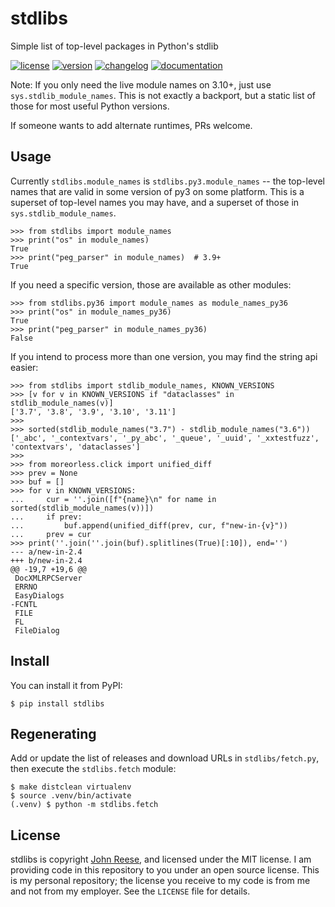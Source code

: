 # stdlibs

Simple list of top-level packages in Python's stdlib

[![license](https://img.shields.io/pypi/l/stdlibs.svg)](https://github.com/omnilib/stdlibs/blob/master/LICENSE)
[![version](https://img.shields.io/pypi/v/stdlibs.svg)](https://pypi.org/project/stdlibs)
[![changelog](https://img.shields.io/badge/change-log-blue)](https://stdlibs.omnilib.dev/en/latest/changelog.html)
[![documentation](https://readthedocs.org/projects/stdlibs/badge/?version=latest)](https://stdlibs.omnilib.dev)

Note: If you only need the live module names on 3.10+, just use
`sys.stdlib_module_names`.  This is not exactly a backport, but a static list of
those for most useful Python versions.

If someone wants to add alternate runtimes, PRs welcome.


Usage
-----

Currently `stdlibs.module_names` is `stdlibs.py3.module_names` -- the top-level
names that are valid in some version of py3 on some platform.  This is a
superset of top-level names you may have, and a superset of those in
`sys.stdlib_module_names`.

```pycon
>>> from stdlibs import module_names
>>> print("os" in module_names)
True
>>> print("peg_parser" in module_names)  # 3.9+
True

```

If you need a specific version, those are available as other modules:

```pycon
>>> from stdlibs.py36 import module_names as module_names_py36
>>> print("os" in module_names_py36)
True
>>> print("peg_parser" in module_names_py36)
False

```

If you intend to process more than one version, you may find the string api
easier:

```pycon
>>> from stdlibs import stdlib_module_names, KNOWN_VERSIONS
>>> [v for v in KNOWN_VERSIONS if "dataclasses" in stdlib_module_names(v)]
['3.7', '3.8', '3.9', '3.10', '3.11']
>>>
>>> sorted(stdlib_module_names("3.7") - stdlib_module_names("3.6"))
['_abc', '_contextvars', '_py_abc', '_queue', '_uuid', '_xxtestfuzz', 'contextvars', 'dataclasses']
>>>
>>> from moreorless.click import unified_diff
>>> prev = None
>>> buf = []
>>> for v in KNOWN_VERSIONS:
...     cur = ''.join([f"{name}\n" for name in sorted(stdlib_module_names(v))])
...     if prev:
...         buf.append(unified_diff(prev, cur, f"new-in-{v}"))
...     prev = cur
>>> print(''.join(''.join(buf).splitlines(True)[:10]), end='')
--- a/new-in-2.4
+++ b/new-in-2.4
@@ -19,7 +19,6 @@
 DocXMLRPCServer
 ERRNO
 EasyDialogs
-FCNTL
 FILE
 FL
 FileDialog

```

Install
-------

You can install it from PyPI:

```shell-session
$ pip install stdlibs
```


Regenerating
------------

Add or update the list of releases and download URLs in `stdlibs/fetch.py`, then
execute the `stdlibs.fetch` module:

```shell-session
$ make distclean virtualenv
$ source .venv/bin/activate
(.venv) $ python -m stdlibs.fetch
```


License
-------

stdlibs is copyright [John Reese](https://jreese.sh), and licensed under
the MIT license.  I am providing code in this repository to you under an open
source license.  This is my personal repository; the license you receive to
my code is from me and not from my employer. See the `LICENSE` file for details.

